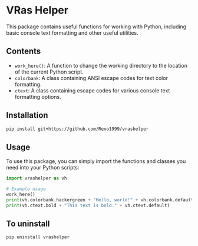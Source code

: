 # VRas Helper

This package contains useful functions for working with Python, including basic console text formatting and other useful utilities.

## Contents

- `work_here()`: A function to change the working directory to the location of the current Python script.
- `colorbank`: A class containing ANSI escape codes for text color formatting.
- `ctext`: A class containing escape codes for various console text formatting options.

## Installation

```bash
pip install git+https://github.com/Revo1999/vrashelper
```


## Usage

To use this package, you can simply import the functions and classes you need into your Python scripts:

```python
import vrashelper as vh

# Example usage
work_here()
print(vh.colorbank.hackergreen + "Hello, world!" + vh.colorbank.default)
print(vh.ctext.bold + "This text is bold." + vh.ctext.default)
```

## To uninstall

```bash
pip uninstall vrashelper
```